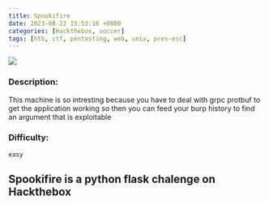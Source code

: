 ```yaml
---
title: Spookifire
date: 2023-08-22 15:53:16 +0800
categories: [Hackthebox, soccer]
tags: [htb, ctf, pentesting, web, unix, prev-esc]
---
```



![](../../assets/global/banner.png)


### Description:

This machine is so intresting because you have to deal with grpc protbuf to get the application working so then you can feed your burp history to find an argument that is exploitable

### Difficulty:

`easy`

## Spookifire is a python flask chalenge on Hackthebox





